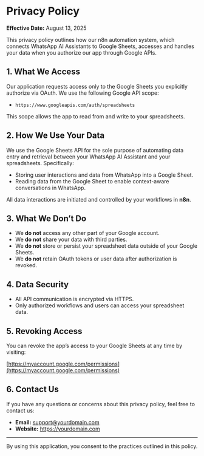 # Privacy Policy

**Effective Date:** August 13, 2025

This privacy policy outlines how our n8n automation system, which connects WhatsApp AI Assistants to Google Sheets, accesses and handles your data when you authorize our app through Google APIs.

## 1. What We Access

Our application requests access only to the Google Sheets you explicitly authorize via OAuth. We use the following Google API scope:

- `https://www.googleapis.com/auth/spreadsheets`

This scope allows the app to read from and write to your spreadsheets.

## 2. How We Use Your Data

We use the Google Sheets API for the sole purpose of automating data entry and retrieval between your WhatsApp AI Assistant and your spreadsheets. Specifically:

- Storing user interactions and data from WhatsApp into a Google Sheet.
- Reading data from the Google Sheet to enable context-aware conversations in WhatsApp.

All data interactions are initiated and controlled by your workflows in **n8n**.

## 3. What We Don’t Do

- We **do not** access any other part of your Google account.
- We **do not** share your data with third parties.
- We **do not** store or persist your spreadsheet data outside of your Google Sheets.
- We **do not** retain OAuth tokens or user data after authorization is revoked.

## 4. Data Security

- All API communication is encrypted via HTTPS.
- Only authorized workflows and users can access your spreadsheet data.

## 5. Revoking Access

You can revoke the app’s access to your Google Sheets at any time by visiting:

[https://myaccount.google.com/permissions](https://myaccount.google.com/permissions)

## 6. Contact Us

If you have any questions or concerns about this privacy policy, feel free to contact us:

- **Email:** support@yourdomain.com
- **Website:** https://yourdomain.com

---

By using this application, you consent to the practices outlined in this policy.

